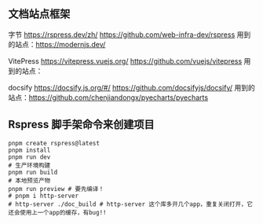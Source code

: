 ## 文档站点框架

字节
https://rspress.dev/zh/
https://github.com/web-infra-dev/rspress
用到的站点：https://modernjs.dev/

VitePress
https://vitepress.vuejs.org/
https://github.com/vuejs/vitepress
用到的站点：


docsify
https://docsify.js.org/#/
https://github.com/docsifyjs/docsify/
用到的站点：https://github.com/chenjiandongx/pyecharts/pyecharts

## Rspress 脚手架命令来创建项目

```shell
pnpm create rspress@latest
pnpm install
pnpm run dev
# 生产环境构建
pnpm run build
# 本地预览产物
pnpm run preview # 要先编译！
# pnpm i http-server
# http-server ./doc_build # http-server 这个库多开几个app，重复关闭打开，它还会使用上一个app的缓存，有bug!!
```
